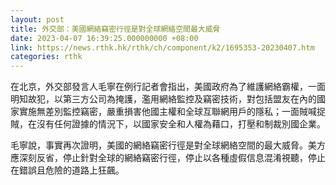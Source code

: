 ```yaml
---
layout: post
title: 外交部：美國網絡竊密行徑是對全球網絡空間最大威脅
date: 2023-04-07 16:39:25.000000000 +08:00
link: https://news.rthk.hk/rthk/ch/component/k2/1695353-20230407.htm
categories: rthk
---
```


在北京，外交部發言人毛寧在例行記者會指出，美國政府為了維護網絡霸權，一面明知故犯，以第三方公司為掩護，濫用網絡監控及竊密技術，對包括盟友在內的國家實施無差別監控竊密，嚴重損害他國主權和全球互聯網用戶的隱私；一面賊喊捉賊，在沒有任何證據的情況下，以國家安全和人權為藉口，打壓和制裁別國企業。

毛寧說，事實再次證明，美國的網絡竊密行徑是對全球網絡空間的最大威脅。美方應深刻反省，停止針對全球的網絡竊密行徑，停止以各種虛假信息混淆視聽，停止在錯誤且危險的道路上狂飆。
